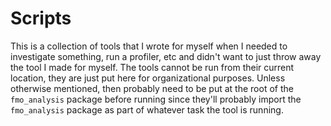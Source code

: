 # Scripts

This is a collection of tools that I wrote for myself when I needed to investigate something, run a profiler, etc and didn't want to just throw away the tool I made for myself. The tools cannot be run from their current location, they are just put here for organizational purposes. Unless otherwise mentioned, then probably need to be put at the root of the `fmo_analysis` package before running since they'll probably import the `fmo_analysis` package as part of whatever task the tool is running.